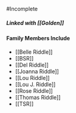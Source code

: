 #Incomplete 

##### Linked with [[Golden]]

#### Family Members Include
- [[Belle Riddle]]
- [[BSR]]
- [[Del Riddle]]
- [[Joanna Riddle]]
- [[Lou Riddle]]
- [[Lou J. Riddle]]
- [[Rose Riddle]]
- [[Thomas Riddle]]
- [[TSR]]